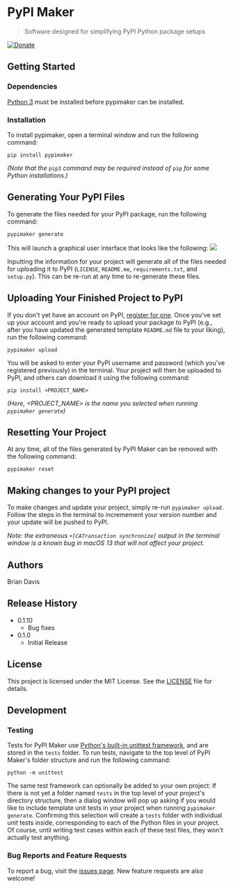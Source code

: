 # PyPI Maker
> Software designed for simplifying PyPI Python package setups

[![Donate](https://img.shields.io/badge/Donate-PayPal-green.svg)](https://www.paypal.com/donate/?business=UA5NL9MJSFMVY)

## Getting Started

### Dependencies

[Python 3](https://www.python.org/downloads/) must be installed before pypimaker can be installed.

### Installation

To install pypimaker, open a terminal window and run the following command:

```
pip install pypimaker
```

*(Note that the* `pip3` *command may be required instead of* `pip` *for some Python installations.)*

## Generating Your PyPI Files

To generate the files needed for your PyPI package, run the following command:

```
pypimaker generate
```

This will launch a graphical user interface that looks like the following:
![](https://github.com/bdavis222/pypimaker/blob/main/images/0.png)

Inputting the information for your project will generate all of the files needed for uploading it to PyPI (`LICENSE`, `README.me`, `requirements.txt`, and `setup.py`). This can be re-run at any time to re-generate these files.

## Uploading Your Finished Project to PyPI

If you don't yet have an account on PyPI, [register for one](https://pypi.org/account/register/). Once you've set up your account and you're ready to upload your package to PyPI (e.g., after you have updated the generated template `README.md` file to your liking), run the following command:

```
pypimaker upload
```

You will be asked to enter your PyPI username and password (which you've registered previously) in the terminal. Your project will then be uploaded to PyPI, and others can download it using the following command:

```
pip install <PROJECT_NAME>
```

*(Here, <PROJECT_NAME> is the name you selected when running `pypimaker generate`)*

## Resetting Your Project

At any time, all of the files generated by PyPI Maker can be removed with the following command:

```
pypimaker reset
```

## Making changes to your PyPI project

To make changes and update your project, simply re-run `pypimaker upload`. Follow the steps in the terminal to incremement your version number and your update will be pushed to PyPI.

*Note: the extraneous `+[CATransaction synchronize]` output in the terminal window is a known bug in macOS 13 that will not affect your project.*

## Authors

Brian Davis

## Release History

* 0.1.10
	 * Bug fixes
* 0.1.0
	 * Initial Release

## License

This project is licensed under the MIT License. See the [LICENSE](https://github.com/bdavis222/pypimaker/blob/main/LICENSE) file for details.

## Development

### Testing

Tests for PyPI Maker use [Python's built-in unittest framework](https://docs.python.org/3/library/unittest.html), and are stored in the `tests` folder. To run tests, navigate to the top level of PyPI Maker's folder structure and run the following command:

```
python -m unittest
```

The same test framework can optionally be added to your own project: If there is not yet a folder named `tests` in the top level of your project's directory structure, then a dialog window will pop up asking if you would like to include template unit tests in your project when running `pypimaker generate`. Confirming this selection will create a `tests` folder with individual unit tests inside, corresponding to each of the Python files in your project. Of course, until writing test cases within each of these test files, they won't actually test anything.

### Bug Reports and Feature Requests

To report a bug, visit the [issues page](https://github.com/bdavis222/pypimaker/issues). New feature requests are also welcome!